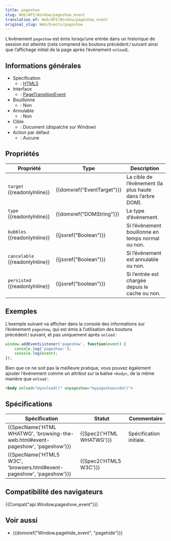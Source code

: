 ```yaml
---
title: pageshow
slug: Web/API/Window/pageshow_event
translation_of: Web/API/Window/pageshow_event
original_slug: Web/Events/pageshow
---
```

L’évènement `pageshow` est émis lorsqu’une entrée dans un historique de session est atteinte (cela comprend les boutons précédent / suivant ainsi que l’affichage initial de la page après l’évènement `onload`).

## Informations générales

- Spécification
  - : [HTML5](http://www.whatwg.org/specs/web-apps/current-work/multipage/history.html#event-pageshow)
- Interface
  - : [PageTransitionEvent](/fr/docs/Web/API/PageTransitionEvent)
- Bouillonne
  - : Non
- Annulable
  - : Non
- Cible
  - : Document (dispatché sur Window)
- Action par défaut
  - : Aucune

## Propriétés

| Propriété                             | Type                                 | Description                                               |
| ------------------------------------- | ------------------------------------ | --------------------------------------------------------- |
| `target` {{readonlyInline}}     | {{domxref("EventTarget")}} | La cible de l’évènement (la plus haute dans l’arbre DOM). |
| `type` {{readonlyInline}}       | {{domxref("DOMString")}}     | Le type d’évènement.                                      |
| `bubbles` {{readonlyInline}}    | {{jsxref("Boolean")}}         | Si l’évènement bouillonne en temps normal ou non.         |
| `cancelable` {{readonlyInline}} | {{jsxref("Boolean")}}         | Si l’évènement est annulable ou non.                      |
| `persisted` {{readonlyInline}}  | {{jsxref("boolean")}}         | Si l’entrée est chargée depuis le cache ou non.           |

## Exemples

L’exemple suivant va afficher dans la console des informations sur l’évènement `pageshow`, qui est émis à l’utilisation des boutons précédent / suivant, et pas uniquement après `onload` :

```js
window.addEventListener('pageshow', function(event) {
    console.log('pageshow:');
    console.log(event);
});
```

Bien que ce ne soit pas la meilleure pratique, vous pouvez également ajouter l’évènement comme un attribut sur la balise `<body>`, de la même manière que `onload` :

```html
<body onload="myonload()" onpageshow="mypageshowcode()">
```

## Spécifications

| Spécification                                                                                            | Statut                           | Commentaire             |
| -------------------------------------------------------------------------------------------------------- | -------------------------------- | ----------------------- |
| {{SpecName('HTML WHATWG', 'browsing-the-web.html#event-pageshow', 'pageshow')}} | {{Spec2('HTML WHATWG')}} | Spécification initiale. |
| {{SpecName('HTML5 W3C', 'browsers.html#event-pageshow', 'pageshow')}}             | {{Spec2('HTML5 W3C')}}     |                         |

## Compatibilité des navigateurs

{{Compat("api.Window.pageshow_event")}}

## Voir aussi

- {{domxref("Window.pagehide_event", "pagehide")}}
